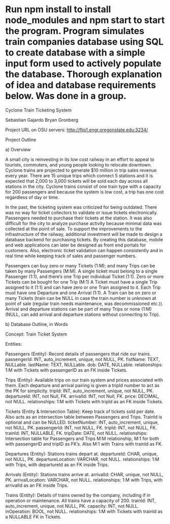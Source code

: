 # Run npm install to install node_modules and npm start to start the program. Program simulates train companies database using SQL to create database with a simple input form used to actively populate the database. Thorough explanation of idea and database requirements below. Was done in a group.

Cyclone Train Ticketing System

Sebastian Gajardo
Bryan Gronberg

Project URL on OSU servers: http://flip1.engr.oregonstate.edu:3234/

Project Outline

a) Overview

A small city is reinvesting in its low cost railway in an effort to appeal to tourists, commuters, and young people looking to relocate downtown. Cyclone trains are projected to generate $10 million in trip sales revenue every year. There are 15 unique trips which connect 5 stations and it is expected that 2,000 to 3,000 tickets will be sold each day across all stations in the city. Cyclone trains consist of one train type with a capacity for 200 passengers and because the system is low cost, a trip has one cost regardless of day or time.

In the past, the ticketing system was criticized for being outdated. There was no way for ticket collectors to validate or issue tickets electronically. Passengers needed to purchase their tickets at the station. It was also difficult for the city to analyze purchase activity because minimal data was collected at the point of sale. To support the improvements to the infrastructure of the railway, additional investment will be made to design a database backend for purchasing tickets. By creating this database, mobile and web applications can later be designed as front end portals for customers. Also, electronic ticket validation can happen consistently and in real time while keeping track of sales and passenger numbers.

Passengers can buy zero or many Tickets (1:M); and many Trips can be taken by many Passengers (M:M). A single ticket must belong to a single Passenger (1:1), and there’s one Trip per individual Ticket (1:1). Zero or more Tickets can be bought for one Trip (M:1) A Ticket must have a single Trip assigned to it (1:1) and can have zero or one Train assigned to it. Each Trip must have one Departure and one Arrival (1:1). A Train can be on zero or many Tickets (train can be NULL in case the train number is unknown at point of sale (regular train needs maintenance, was decommissioned etc.)). Arrival and departure stations can be part of many Trips or none (1:M) (NULL, can add arrival and departure stations without connecting to Trip). 



b) Database Outline, in Words

Concept: Train Ticket System

Entities: 

Passengers (Entity): Record details of passengers that ride our trains.
passengerId: INT, auto_increment, unique, not NULL, PK.
fistName: TEXT, NULLable.
lastName: TEXT, NULLable.
dob: DATE, NULLable.
relationships: 1:M with Tickets with passengerID as an FK inside Tickets.

Trips (Entity): Available trips on our train system and prices associated with them. Each departure and arrival pairing is given a tripId number to act as the PK for simplicity.
tripId: INT, auto_increment, unique, not NULL, PK.
departureId: INT, not Null, FK.
arrivalId: INT, not Null, FK.
price: DECIMAL, not NULL.
relationships: 1:M with Tickets with tripId as an FK inside Tickets.

Tickets (Entity & Intersection Table): Keep track of tickets sold per date. Also acts as an intersection table between Passengers and Trips. TrainId is optional and can be NULLED. 
ticketNumber: INT, auto_increment, unique, not NULL, PK.
passengerId: INT, not NULL, FK. 
tripId: INT, not NULL, FK.
trainId: INT, NULLABLE, FK.
tripDate: DATE, not NULL.
relationships: Intersection table for Passengers and Trips M:M relationship, M:1 for both with passengerID and tripID as FK’s. Also M:1 with Trains with trainId as FK.

Departures (Entity): Stations trains depart at.
departureId: CHAR, unique, not NULL, PK.
departureLocation: VARCHAR, not NULL.
relationships: 1:M with Trips, with departureId as an FK inside Trips.

Arrivals (Entity): Stations trains arrive at.
arrivalId: CHAR, unique, not NULL, PK.
arrivalLocation: VARCHAR, not NULL.
relationships: 1:M with Trips, with arrivalId as an FK inside Trips.

Trains (Entity): Details of trains owned by the company, including if in operation or maintenance. All trains have a capacity of 200. 
trainId: INT, auto_increment, unique, not NULL, PK.
capacity: INT, not NULL.
inOperation: BOOL, not NULL.
relationships: 1:M with Tickets with trainId as a NULLABLE FK in Tickets.

